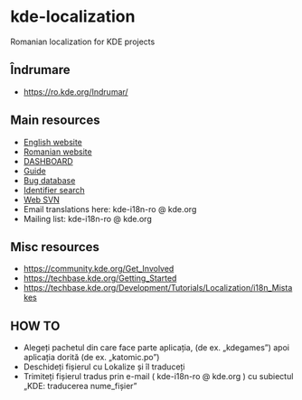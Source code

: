 # kde-localization
Romanian localization for KDE projects

## Îndrumare
* https://ro.kde.org/Indrumar/

## Main resources
* [English website](http://i18n.kde.org/team-infos.php?teamcode=ro)
* [Romanian website](https://ro.kde.org/)
* [DASHBOARD](http://l10n.kde.org/stats/gui/trunk-kde4/team/ro/)
* [Guide](https://ro.kde.org/Indrumar/)
* [Bug database](https://bugs.kde.org/)
* [Identifier search](http://lxr.kde.org/)
* [Web SVN](https://websvn.kde.org/)
* Email translations here: kde-i18n-ro @ kde.org
* Mailing list: kde-i18n-ro @ kde.org

## Misc resources
* https://community.kde.org/Get_Involved
* https://techbase.kde.org/Getting_Started
* https://techbase.kde.org/Development/Tutorials/Localization/i18n_Mistakes
 
## HOW TO
* Alegeți pachetul din care face parte aplicația, (de ex. „kdegames”) apoi aplicația dorită (de ex. „katomic.po”)
* Deschideți fișierul cu Lokalize și îl traduceți
* Trimiteți fișierul tradus prin e-mail ( kde-i18n-ro @ kde.org ) cu subiectul „KDE: traducerea nume_fișier” 
